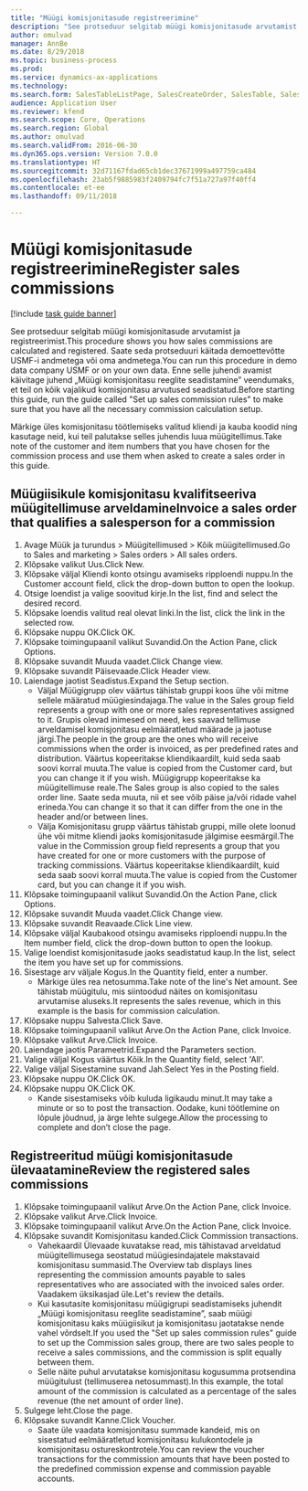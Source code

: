 ```yaml
--- 
title: "Müügi komisjonitasude registreerimine"
description: "See protseduur selgitab müügi komisjonitasude arvutamist ja registreerimist."
author: omulvad
manager: AnnBe
ms.date: 8/29/2018
ms.topic: business-process
ms.prod: 
ms.service: dynamics-ax-applications
ms.technology: 
ms.search.form: SalesTableListPage, SalesCreateOrder, SalesTable, SalesEditLines,  CustInvoiceJournal, CommissionTrans, LedgerTransVoucher
audience: Application User
ms.reviewer: kfend
ms.search.scope: Core, Operations
ms.search.region: Global
ms.author: omulvad
ms.search.validFrom: 2016-06-30
ms.dyn365.ops.version: Version 7.0.0
ms.translationtype: HT
ms.sourcegitcommit: 32d71167fdad65cb1dec37671999a497759ca484
ms.openlocfilehash: 23ab5f9885983f2409794fc7f51a727a97f40ff4
ms.contentlocale: et-ee
ms.lasthandoff: 09/11/2018

---
```

# <a name="register-sales-commissions"></a><span data-ttu-id="db429-103">Müügi komisjonitasude registreerimine</span><span class="sxs-lookup"><span data-stu-id="db429-103">Register sales commissions</span></span>

[!include [task guide banner](../../includes/task-guide-banner.md)]

<span data-ttu-id="db429-104">See protseduur selgitab müügi komisjonitasude arvutamist ja registreerimist.</span><span class="sxs-lookup"><span data-stu-id="db429-104">This procedure shows you how sales commissions are calculated and registered.</span></span> <span data-ttu-id="db429-105">Saate seda protseduuri käitada demoettevõtte USMF-i andmetega või oma andmetega.</span><span class="sxs-lookup"><span data-stu-id="db429-105">You can run this procedure in demo data company USMF or on your own data.</span></span> <span data-ttu-id="db429-106">Enne selle juhendi avamist käivitage juhend „Müügi komisjonitasu reeglite seadistamine” veendumaks, et teil on kõik vajalikud komisjonitasu arvutused seadistatud.</span><span class="sxs-lookup"><span data-stu-id="db429-106">Before starting this guide, run the guide called "Set up sales commission rules" to make sure that you have all the necessary commission calculation setup.</span></span>

<span data-ttu-id="db429-107">Märkige üles komisjonitasu töötlemiseks valitud kliendi ja kauba koodid ning kasutage neid, kui teil palutakse selles juhendis luua müügitellimus.</span><span class="sxs-lookup"><span data-stu-id="db429-107">Take note of the customer and item numbers that you have chosen for the commission process and use them when asked to create a sales order in this guide.</span></span>


## <a name="invoice-a-sales-order-that-qualifies-a-salesperson-for-a-commission"></a><span data-ttu-id="db429-108">Müügiisikule komisjonitasu kvalifitseeriva müügitellimuse arveldamine</span><span class="sxs-lookup"><span data-stu-id="db429-108">Invoice a sales order that qualifies a salesperson for a commission</span></span>
1. <span data-ttu-id="db429-109">Avage Müük ja turundus > Müügitellimused > Kõik müügitellimused.</span><span class="sxs-lookup"><span data-stu-id="db429-109">Go to Sales and marketing > Sales orders > All sales orders.</span></span>
2. <span data-ttu-id="db429-110">Klõpsake valikut Uus.</span><span class="sxs-lookup"><span data-stu-id="db429-110">Click New.</span></span>
3. <span data-ttu-id="db429-111">Klõpsake väljal Kliendi konto otsingu avamiseks ripploendi nuppu.</span><span class="sxs-lookup"><span data-stu-id="db429-111">In the Customer account field, click the drop-down button to open the lookup.</span></span>
4. <span data-ttu-id="db429-112">Otsige loendist ja valige soovitud kirje.</span><span class="sxs-lookup"><span data-stu-id="db429-112">In the list, find and select the desired record.</span></span>
5. <span data-ttu-id="db429-113">Klõpsake loendis valitud real olevat linki.</span><span class="sxs-lookup"><span data-stu-id="db429-113">In the list, click the link in the selected row.</span></span>
6. <span data-ttu-id="db429-114">Klõpsake nuppu OK.</span><span class="sxs-lookup"><span data-stu-id="db429-114">Click OK.</span></span>
7. <span data-ttu-id="db429-115">Klõpsake toimingupaanil valikut Suvandid.</span><span class="sxs-lookup"><span data-stu-id="db429-115">On the Action Pane, click Options.</span></span>
8. <span data-ttu-id="db429-116">Klõpsake suvandit Muuda vaadet.</span><span class="sxs-lookup"><span data-stu-id="db429-116">Click Change view.</span></span>
9. <span data-ttu-id="db429-117">Klõpsake suvandit Päisevaade.</span><span class="sxs-lookup"><span data-stu-id="db429-117">Click Header view.</span></span>
10. <span data-ttu-id="db429-118">Laiendage jaotist Seadistus.</span><span class="sxs-lookup"><span data-stu-id="db429-118">Expand the Setup section.</span></span>
    * <span data-ttu-id="db429-119">Väljal Müügigrupp olev väärtus tähistab gruppi koos ühe või mitme sellele määratud müügiesindajaga.</span><span class="sxs-lookup"><span data-stu-id="db429-119">The value in the Sales group field represents a group with one or more sales representatives assigned to it.</span></span> <span data-ttu-id="db429-120">Grupis olevad inimesed on need, kes saavad tellimuse arveldamisel komisjonitasu eelmääratletud määrade ja jaotuse järgi.</span><span class="sxs-lookup"><span data-stu-id="db429-120">The people in the group are the ones who will receive commissions when the order is invoiced, as per predefined rates and distribution.</span></span>   <span data-ttu-id="db429-121">Väärtus kopeeritakse kliendikaardilt, kuid seda saab soovi korral muuta.</span><span class="sxs-lookup"><span data-stu-id="db429-121">The value is copied from the Customer card, but you can change it if you wish.</span></span>  <span data-ttu-id="db429-122">Müügigrupp kopeeritakse ka müügitellimuse reale.</span><span class="sxs-lookup"><span data-stu-id="db429-122">The Sales group is also copied to the sales order line.</span></span> <span data-ttu-id="db429-123">Saate seda muuta, nii et see võib päise ja/või ridade vahel erineda.</span><span class="sxs-lookup"><span data-stu-id="db429-123">You can change it so that it can differ from the one in the header and/or between lines.</span></span>  
    * <span data-ttu-id="db429-124">Välja Komisjonitasu grupp väärtus tähistab gruppi, mille olete loonud ühe või mitme kliendi jaoks komisjonitasude jälgimise eesmärgil.</span><span class="sxs-lookup"><span data-stu-id="db429-124">The value in the Commission group field represents a group that you have created for one or more customers with the purpose of tracking commissions.</span></span>   <span data-ttu-id="db429-125">Väärtus kopeeritakse kliendikaardilt, kuid seda saab soovi korral muuta.</span><span class="sxs-lookup"><span data-stu-id="db429-125">The value is copied from the Customer card, but you can change it if you wish.</span></span>   
11. <span data-ttu-id="db429-126">Klõpsake toimingupaanil valikut Suvandid.</span><span class="sxs-lookup"><span data-stu-id="db429-126">On the Action Pane, click Options.</span></span>
12. <span data-ttu-id="db429-127">Klõpsake suvandit Muuda vaadet.</span><span class="sxs-lookup"><span data-stu-id="db429-127">Click Change view.</span></span>
13. <span data-ttu-id="db429-128">Klõpsake suvandit Reavaade.</span><span class="sxs-lookup"><span data-stu-id="db429-128">Click Line view.</span></span>
14. <span data-ttu-id="db429-129">Klõpsake väljal Kaubakood otsingu avamiseks ripploendi nuppu.</span><span class="sxs-lookup"><span data-stu-id="db429-129">In the Item number field, click the drop-down button to open the lookup.</span></span>
15. <span data-ttu-id="db429-130">Valige loendist komisjonitasude jaoks seadistatud kaup.</span><span class="sxs-lookup"><span data-stu-id="db429-130">In the list, select the item you have set up for commissions.</span></span> 
16. <span data-ttu-id="db429-131">Sisestage arv väljale Kogus.</span><span class="sxs-lookup"><span data-stu-id="db429-131">In the Quantity field, enter a number.</span></span>
    * <span data-ttu-id="db429-132">Märkige üles rea netosumma.</span><span class="sxs-lookup"><span data-stu-id="db429-132">Take note of the line's Net amount.</span></span> <span data-ttu-id="db429-133">See tähistab müügitulu, mis siintoodud näites on komisjonitasu arvutamise aluseks.</span><span class="sxs-lookup"><span data-stu-id="db429-133">It represents the sales revenue, which in this example is the basis for commission calculation.</span></span>  
17. <span data-ttu-id="db429-134">Klõpsake nuppu Salvesta.</span><span class="sxs-lookup"><span data-stu-id="db429-134">Click Save.</span></span>
18. <span data-ttu-id="db429-135">Klõpsake toimingupaanil valikut Arve.</span><span class="sxs-lookup"><span data-stu-id="db429-135">On the Action Pane, click Invoice.</span></span>
19. <span data-ttu-id="db429-136">Klõpsake valikut Arve.</span><span class="sxs-lookup"><span data-stu-id="db429-136">Click Invoice.</span></span>
20. <span data-ttu-id="db429-137">Laiendage jaotis Parameetrid.</span><span class="sxs-lookup"><span data-stu-id="db429-137">Expand the Parameters section.</span></span>
21. <span data-ttu-id="db429-138">Valige väljal Kogus väärtus Kõik.</span><span class="sxs-lookup"><span data-stu-id="db429-138">In the Quantity field, select 'All'.</span></span>
22. <span data-ttu-id="db429-139">Valige väljal Sisestamine suvand Jah.</span><span class="sxs-lookup"><span data-stu-id="db429-139">Select Yes in the Posting field.</span></span>
23. <span data-ttu-id="db429-140">Klõpsake nuppu OK.</span><span class="sxs-lookup"><span data-stu-id="db429-140">Click OK.</span></span>
24. <span data-ttu-id="db429-141">Klõpsake nuppu OK.</span><span class="sxs-lookup"><span data-stu-id="db429-141">Click OK.</span></span>
    * <span data-ttu-id="db429-142">Kande sisestamiseks võib kuluda ligikaudu minut.</span><span class="sxs-lookup"><span data-stu-id="db429-142">It may take a minute or so to post the transaction.</span></span> <span data-ttu-id="db429-143">Oodake, kuni töötlemine on lõpule jõudnud, ja ärge lehte sulgege.</span><span class="sxs-lookup"><span data-stu-id="db429-143">Allow the processing to complete and don’t close the page.</span></span>  

## <a name="review-the-registered-sales-commissions"></a><span data-ttu-id="db429-144">Registreeritud müügi komisjonitasude ülevaatamine</span><span class="sxs-lookup"><span data-stu-id="db429-144">Review the registered sales commissions</span></span>
1. <span data-ttu-id="db429-145">Klõpsake toimingupaanil valikut Arve.</span><span class="sxs-lookup"><span data-stu-id="db429-145">On the Action Pane, click Invoice.</span></span>
2. <span data-ttu-id="db429-146">Klõpsake valikut Arve.</span><span class="sxs-lookup"><span data-stu-id="db429-146">Click Invoice.</span></span>
3. <span data-ttu-id="db429-147">Klõpsake toimingupaanil valikut Arve.</span><span class="sxs-lookup"><span data-stu-id="db429-147">On the Action Pane, click Invoice.</span></span>
4. <span data-ttu-id="db429-148">Klõpsake suvandit Komisjonitasu kanded.</span><span class="sxs-lookup"><span data-stu-id="db429-148">Click Commission transactions.</span></span>
    * <span data-ttu-id="db429-149">Vahekaardil Ülevaade kuvatakse read, mis tähistavad arveldatud müügitellimusega seostatud müügiesindajatele makstavaid komisjonitasu summasid.</span><span class="sxs-lookup"><span data-stu-id="db429-149">The Overview tab displays lines representing the commission amounts payable to sales representatives who are associated with the invoiced sales order.</span></span> <span data-ttu-id="db429-150">Vaadakem üksikasjad üle.</span><span class="sxs-lookup"><span data-stu-id="db429-150">Let's review the details.</span></span>     
    * <span data-ttu-id="db429-151">Kui kasutasite komisjonitasu müügigrupi seadistamiseks juhendit „Müügi komisjonitasu reeglite seadistamine”, saab müügi komisjonitasu kaks müügiisikut ja komisjonitasu jaotatakse nende vahel võrdselt.</span><span class="sxs-lookup"><span data-stu-id="db429-151">If you used the "Set up sales commission rules" guide to set up the Commission sales group, there are two sales people to receive a sales commissions, and the commission is split equally between them.</span></span>  
    * <span data-ttu-id="db429-152">Selle näite puhul arvutatakse komisjonitasu kogusumma protsendina müügitulust (tellimuserea netosummast).</span><span class="sxs-lookup"><span data-stu-id="db429-152">In this example, the total amount of the commission is calculated as a percentage of the sales revenue (the net amount of order line).</span></span>   
5. <span data-ttu-id="db429-153">Sulgege leht.</span><span class="sxs-lookup"><span data-stu-id="db429-153">Close the page.</span></span>
6. <span data-ttu-id="db429-154">Klõpsake suvandit Kanne.</span><span class="sxs-lookup"><span data-stu-id="db429-154">Click Voucher.</span></span>
    * <span data-ttu-id="db429-155">Saate üle vaadata komisjonitasu summade kandeid, mis on sisestatud eelmääratletud komisjonitasu kulukontodele ja komisjonitasu ostureskontrotele.</span><span class="sxs-lookup"><span data-stu-id="db429-155">You can review the voucher transactions for the commission amounts that have been posted to the predefined commission expense and commission payable accounts.</span></span>  


